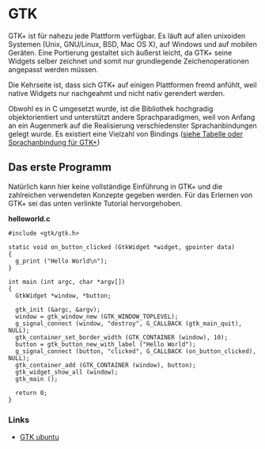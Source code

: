 # GTK

GTK+ ist für nahezu jede Plattform verfügbar. Es läuft auf allen unixoiden Systemen (Unix, GNU/Linux, BSD, Mac OS X), auf Windows und auf mobilen Geräten. 
Eine Portierung gestaltet sich äußerst leicht, da GTK+ seine Widgets selber zeichnet und somit nur grundlegende Zeichenoperationen angepasst werden müssen. 

Die Kehrseite ist, dass sich GTK+ auf einigen Plattformen fremd anfühlt, weil native Widgets nur nachgeahmt und nicht nativ gerendert werden.

Obwohl es in C umgesetzt wurde, ist die Bibliothek hochgradig objektorientiert und unterstützt andere Sprachparadigmen, weil von Anfang an ein Augenmerk 
auf die Realisierung verschiedenster Sprachanbindungen gelegt wurde. Es existiert eine Vielzahl von Bindings ([siehe Tabelle oder Sprachanbindung für GTK+](https://en.wikipedia.org/wiki/List_of_language_bindings_for_GTK+))

## Das erste Programm

Natürlich kann hier keine vollständige Einführung in GTK+ und die zahlreichen verwendeten Konzepte gegeben werden. Für das Erlernen von GTK+ sei das unten verlinkte Tutorial hervorgehoben.

**helloworld.c**

```
#include <gtk/gtk.h>

static void on_button_clicked (GtkWidget *widget, gpointer data)
{
  g_print ("Hello World\n");
}

int main (int argc, char *argv[])
{
  GtkWidget *window, *button;
 
  gtk_init (&argc, &argv);
  window = gtk_window_new (GTK_WINDOW_TOPLEVEL);
  g_signal_connect (window, "destroy", G_CALLBACK (gtk_main_quit), NULL);
  gtk_container_set_border_width (GTK_CONTAINER (window), 10);
  button = gtk_button_new_with_label ("Hello World");
  g_signal_connect (button, "clicked", G_CALLBACK (on_button_clicked), NULL);
  gtk_container_add (GTK_CONTAINER (window), button);
  gtk_widget_show_all (window);
  gtk_main ();

  return 0;
}
```


### Links
+ [GTK ubuntu](https://wiki.ubuntuusers.de/GTK%2B/Programmierung/)
